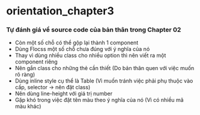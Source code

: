 # **orientation_chapter3**

### Tự đánh giá về source code của bản thân trong Chapter 02
- Còn một số chỗ có thể gộp lại thành 1 component
- Dùng Flocss một số chỗ chưa đúng với ý nghĩa của nó
- Thay vì dùng nhiều class cho nhiều option thì nên viết ra một component riêng
- Nên gắn class cho những thẻ cần thiết (Do bản thân quen với việc muốn rõ ràng)
- Dùng inline style cụ thể là Table (Vì muốn tránh việc phải phụ thuộc vào cấp, selector -> nên đặt class)
- Nên dùng line-height với giá trị number
- Gặp khó trong việc đặt tên màu theo ý nghĩa của nó (Vì có nhiều mã màu khác)


